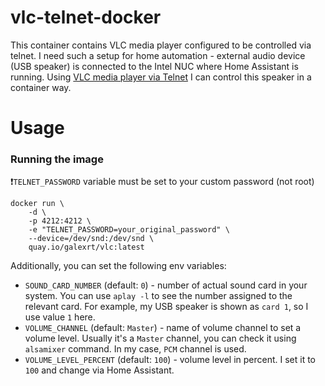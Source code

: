 # vlc-telnet-docker

This container contains VLC media player configured to be controlled via telnet. I need such a setup for home automation - external audio device (USB speaker) is connected to the Intel NUC where Home Assistant is running. Using [VLC media player via Telnet](https://www.home-assistant.io/integrations/vlc_telnet/) I can control this speaker in a container way.

# Usage

### Running the image

❗`TELNET_PASSWORD` variable must be set to your custom password (not root)
````
docker run \
    -d \
    -p 4212:4212 \
    -e "TELNET_PASSWORD=your_original_password" \
    --device=/dev/snd:/dev/snd \
    quay.io/galexrt/vlc:latest
````

Additionally, you can set the following env variables:

- `SOUND_CARD_NUMBER` (default: `0`) - number of actual sound card in your system. You can use `aplay -l` to see the number assigned to the relevant card. For example, my USB speaker is shown as `card 1`, so I use value `1` here.
- `VOLUME_CHANNEL` (default: `Master`) - name of volume channel to set a volume level. Usually it's a `Master` channel, you can check it using `alsamixer` command. In my case, `PCM` channel is used.
- `VOLUME_LEVEL_PERCENT` (default: `100`) - volume level in percent. I set it to `100` and change via Home Assistant.
